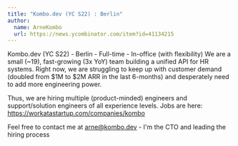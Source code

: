 ```yaml
---
title: "Kombo.dev (YC S22) : Berlin"
author:
  name: ArneKombo
  url: https://news.ycombinator.com/item?id=41134215
---
```

Kombo.dev (YC S22) - Berlin - Full-time - In-office (with flexibility)
We are a small (~19), fast-growing (3x YoY) team building a unified API for HR systems. Right now, we are struggling to keep up with customer demand (doubled from $1M to $2M ARR in the last 6-months) and desperately need to add more engineering power.

Thus, we are hiring multiple (product-minded) engineers and support&#x2F;solution engineers of all experience levels. Jobs are here: <a href="https:&#x2F;&#x2F;workatastartup.com&#x2F;companies&#x2F;kombo" rel="nofollow">https:&#x2F;&#x2F;workatastartup.com&#x2F;companies&#x2F;kombo</a>

Feel free to contact me at arne@kombo.dev - I&#x27;m the CTO and leading the hiring process
